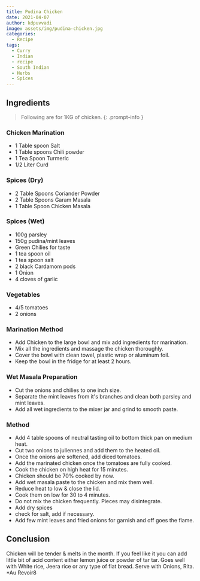 ```yaml
---
title: Pudina Chicken
date: 2021-04-07
author: kdpuvvadi
image: assets/img/pudina-chicken.jpg
categories:
  - Recipe
tags:
  - Curry
  - Indian
  - recipe
  - South Indian
  - Herbs
  - Spices
---
```


## Ingredients

> Following are for 1KG of chicken.
{: .prompt-info }

### Chicken Marination

- 1 Table spoon Salt
- 1 Table spoons Chili powder
- 1 Tea Spoon Turmeric
- 1/2 Liter Curd

### Spices (Dry)

- 2 Table Spoons Coriander Powder
- 2 Table Spoons Garam Masala
- 1 Table Spoon Chicken Masala

### Spices (Wet)

- 100g parsley
- 150g pudina/mint leaves 
- Green Chilies for taste
- 1 tea spoon oil
- 1 tea spoon salt
- 2 black Cardamom pods
- 1 Onion
- 4 cloves of garlic

### Vegetables

- 4/5 tomatoes
- 2 onions

### Marination Method

- Add Chicken to the large bowl and mix add ingredients for marination.
- Mix all the ingredients and massage the chicken thoroughly.
- Cover the bowl with clean towel, plastic wrap or aluminum foil.
- Keep the bowl in the fridge for at least 2 hours.

### Wet Masala Preparation

- Cut the onions and chilies to one inch size. 
- Separate the mint leaves from it's branches and clean both parsley and mint leaves.
- Add all wet ingredients to the mixer jar and grind to smooth paste.

### Method

- Add 4 table spoons of neutral tasting oil to bottom thick pan on medium heat.
- Cut two onions to juliennes and add them to the heated oil.
- Once the onions are softened, add diced tomatoes.
- Add the marinated chicken once the tomatoes are fully cooked.
- Cook the chicken on high heat for 15 minutes.
- Chicken should be 70% cooked by now.
- Add wet masala paste to the chicken and mix them well.
- Reduce heat to low & close the lid.
- Cook them on low for 30 to 4 minutes.
- Do not mix the chicken frequently. Pieces may disintegrate.
- Add dry spices
- check for salt, add if necessary.
- Add few mint leaves and fried onions for garnish and off goes the flame.

## Conclusion

Chicken will be tender & melts in the month. If you feel like it you can add little bit of acid content either lemon juice or powder of tar tar. Goes well with White rice, Jeera rice or any type of flat bread. Serve with Onions, Rita. *Au Revoir8
